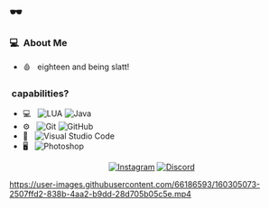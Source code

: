 <p><a href="https://dollarprynchd.github.io/editlxrd/">
</a></p>
<h2>🕶️</h2>

<h3>💻 &nbsp;About Me </h3>

- 🩸 &nbsp; eighteen and being slatt! 

<h3>&nbsp;capabilities?</h3>

- 💻 &nbsp;
  ![LUA](https://img.shields.io/badge/LUA-LUA-brightgreen)
  ![Java](https://img.shields.io/badge/-Java-333333?style=flat&logo=Java&logoColor=007396)
- ⚙️ &nbsp;
  ![Git](https://img.shields.io/badge/-Git-333333?style=flat&logo=git)
  ![GitHub](https://img.shields.io/badge/-GitHub-333333?style=flat&logo=github)
- 🔧 &nbsp;
  ![Visual Studio Code](https://img.shields.io/badge/-Visual%20Studio%20Code-333333?style=flat&logo=visual-studio-code&logoColor=007ACC)
- 🖥 &nbsp;
  ![Photoshop](https://img.shields.io/badge/-Photoshop-333333?style=flat&logo=adobe-photoshop)




<p align="center">
<a href="https://www.instagram.com/panettonemy/"><img alt="Instagram" src="https://img.shields.io/badge/IG-Instagram-red"></a>
<a href="https://discord.gg/7bjFNznH4a"><img alt="Discord" src="https://img.shields.io/badge/DC-Discord-blue"></a>
</p>




https://user-images.githubusercontent.com/66186593/160305073-2507ffd2-838b-4aa2-b9dd-28d705b05c5e.mp4



